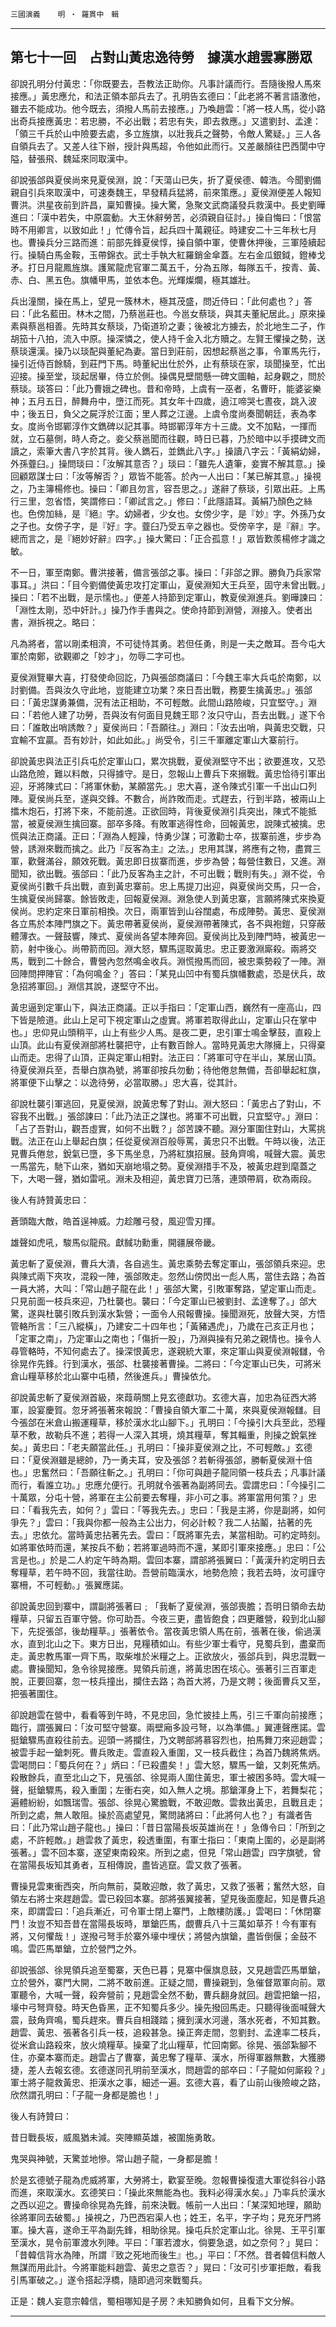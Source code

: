 

`三國演義`　　`明 ‧ 羅貫中　輯`

* * *

## 第七十一回　占對山黃忠逸待勞　據漢水趙雲寡勝眾

卻說孔明分付黃忠：「你既要去，吾教法正助你。凡事計議而行。吾隨後撥人馬來接應。」黃忠應允，和法正領本部兵去了。孔明告玄德曰：「此老將不著言語激他，雖去不能成功。他今既去，須撥人馬前去接應。」乃喚趙雲：「將一枝人馬，從小路出奇兵接應黃忠：若忠勝，不必出戰；若忠有失，即去救應。」又遣劉封、孟達：「領三千兵於山中險要去處，多立旌旗，以壯我兵之聲勢，令敵人驚疑。」三人各自領兵去了。又差人往下辦，授計與馬超，令他如此而行。又差嚴顏往巴西閬中守隘，替張飛、魏延來同取漢中。

卻說張郃與夏侯尚來見夏侯淵，說：「天蕩山已失，折了夏侯德、韓浩。今聞劉備親自引兵來取漢中，可速奏魏王，早發精兵猛將，前來策應。」夏侯淵便差人報知曹洪。洪星夜前到許昌，稟知曹操。操大驚，急聚文武商議發兵救漢中。長史劉曄進曰：「漢中若失，中原震動。大王休辭勞苦，必須親自征討。」操自悔曰：「恨當時不用卿言，以致如此！」忙傳令旨，起兵四十萬親征。時建安二十三年秋七月也。曹操兵分三路而進：前部先鋒夏侯惇，操自領中軍，使曹休押後，三軍陸續起行。操騎白馬金鞍，玉帶錦衣。武士手執大紅羅銷金傘蓋。左右金瓜銀鉞，鐙棒戈矛。打日月龍鳳旌旗。護駕龍虎官軍二萬五千，分為五隊，每隊五千，按青、黃、赤、白、黑五色。旗幡甲馬，並依本色。光輝燦爛，極其雄壯。

兵出潼關，操在馬上，望見一簇林木，極其茂盛，問近侍曰：「此何處也？」答曰：「此名藍田。林木之間，乃蔡邕莊也。今邕女蔡琰，與其夫董紀居此。」原來操素與蔡邕相善。先時其女蔡琰，乃衛道玠之妻；後被北方擄去，於北地生二子，作胡笳十八拍，流入中原。操深憐之，使人持千金入北方贖之。左賢王懼操之勢，送蔡琰還漢。操乃以琰配與董紀為妻。當日到莊前，因想起蔡邕之事，令軍馬先行，操引近侍百餘騎，到莊門下馬。時董紀出仕於外，止有蔡琰在家，琰聞操至，忙出迎接。操至堂，琰起居畢，侍立於側。操偶見壁間懸一碑文圖軸，起身觀之，問於蔡琰。琰答曰：「此乃曹娥之碑也。昔和帝時，上虞有一巫者，名曹旴，能婆娑樂神；五月五日，醉舞舟中，墮江而死。其女年十四歲，遶江啼哭七晝夜，跳入波中；後五日，負父之屍浮於江面；里人葬之江邊。上虞令度尚奏聞朝廷，表為孝女。度尚令邯鄲淳作文鐫碑以記其事。時邯鄲淳年方十三歲。文不加點，一揮而就，立石墓側，時人奇之。妾父蔡邕聞而往觀，時日已暮，乃於暗中以手摸碑文而讀之，索筆大書八字於其背。後人鐫石，並鐫此八字。」操讀八字云：「黃絹幼婦，外孫虀臼。」操問琰曰：「汝解其意否？」琰曰：「雖先人遺筆，妾實不解其意。」操回顧眾謀士曰：「汝等解否？」眾皆不能答。於內一人出曰：「某已解其意。」操視之，乃主簿楊修也。操曰：「卿且勿言，容吾思之。」遂辭了蔡琰，引眾出莊。上馬行三里，忽省悟，笑謂修曰：「卿試言之。」修曰：「此隱語耳。黃絹乃顏色之絲也。色傍加絲，是『絕』字。幼婦者，少女也。女傍少字，是『妙』字。外孫乃女之子也。女傍子字，是『好』字。虀臼乃受五辛之器也。受傍辛字，是『辭』字。總而言之，是『絕妙好辭』四字。」操大驚曰：「正合孤意！」眾皆歎羨楊修才識之敏。

不一日，軍至南鄭。曹洪接著，備言張郃之事。操曰：「非郃之罪。勝負乃兵家常事耳。」洪曰：「目今劉備使黃忠攻打定軍山，夏侯淵知大王兵至，固守未曾出戰。」操曰：「若不出戰，是示懦也。」便差人持節到定軍山，教夏侯淵進兵。劉曄諫曰：「淵性太剛，恐中奸計。」操乃作手書與之。使命持節到淵營，淵接入。使者出書，淵拆視之。略曰：

凡為將者，當以剛柔相濟，不可徒恃其勇。若但任勇，則是一夫之敵耳。吾今屯大軍於南鄭，欲觀卿之「妙才」，勿辱二字可也。

夏侯淵覽畢大喜，打發使命回訖，乃與張郃商議曰：「今魏王率大兵屯於南鄭，以討劉備。吾與汝久守此地，豈能建立功業？來日吾出戰，務要生擒黃忠。」張郃曰：「黃忠謀勇兼備，況有法正相助，不可輕敵。此間山路險峻，只宜堅守。」淵曰：「若他人建了功勞，吾與汝有何面目見魏王耶？汝只守山，吾去出戰。」遂下令曰：「誰敢出哨誘敵？」夏侯尚曰：「吾願往。」淵曰：「汝去出哨，與黃忠交戰，只宜輸不宜贏。吾有妙計，如此如此。」尚受令，引三千軍離定軍山大寨前行。

卻說黃忠與法正引兵屯於定軍山口，累次挑戰，夏侯淵堅守不出；欲要進攻，又恐山路危險，難以料敵，只得據守。是日，忽報山上曹兵下來搦戰。黃忠恰待引軍出迎，牙將陳式曰：「將軍休動，某願當先。」忠大喜，遂令陳式引軍一千出山口列陣。夏侯尚兵至，遂與交鋒。不數合，尚詐敗而走。式趕去，行到半路，被兩山上擂木炮石，打將下來，不能前進。正欲回時，背後夏侯淵引兵突出，陳式不能抵當，被夏侯淵生擒回寨。部卒多降。有敗軍逃得性命，回報黃忠，說陳式被擒。忠慌與法正商議。正曰：「淵為人輕躁，恃勇少謀；可激勸士卒，拔寨前進，步步為營，誘淵來戰而擒之。此乃『反客為主』之法。」忠用其謀，將應有之物，盡賞三軍，歡聲滿谷，願效死戰。黃忠即日拔寨而進，步步為營；每營住數日，又進。淵聞知，欲出戰。張郃曰：「此乃反客為主之計，不可出戰；戰則有失。」淵不從，令夏侯尚引數千兵出戰，直到黃忠寨前。忠上馬提刀出迎，與夏侯尚交馬，只一合，生擒夏侯尚歸寨。餘皆敗走，回報夏侯淵。淵急使人到黃忠寨，言願將陳式來換夏侯尚。忠約定來日軍前相換。次日，兩軍皆到山谷闊處，布成陣勢。黃忠、夏侯淵各立馬於本陣門旗之下。黃忠帶著夏侯尚，夏侯淵帶著陳式，各不與袍鎧，只穿蔽體薄衣。一聲鼓響，陳式、夏侯尚各望本陣奔回。夏侯尚比及到陣門時，被黃忠一箭，射中後心。尚帶箭而回。淵大怒，驟馬逕取黃忠。忠正要激淵廝殺。兩將交馬，戰到二十餘合，曹營內忽然鳴金收兵。淵慌撥馬而回，被忠乘勢殺了一陣。淵回陣問押陣官：「為何鳴金？」答曰：「某見山凹中有蜀兵旗幡數處，恐是伏兵，故急招將軍回。」淵信其說，遂堅守不出。

黃忠逼到定軍山下，與法正商議。正以手指曰：「定軍山西，巍然有一座高山，四下皆是險道。此山上足可下視定軍山之虛實。將軍若取得此山，定軍山只在掌中也。」忠仰見山頭稍平，山上有些少人馬。是夜二更，忠引軍士鳴金擊鼓，直殺上山頂。此山有夏侯淵部將杜襲把守，止有數百餘人。當時見黃忠大隊擁上，只得棄山而走。忠得了山頂，正與定軍山相對。法正曰：「將軍可守在半山，某居山頂。待夏侯淵兵至，吾舉白旗為號，將軍卻按兵勿動；待他倦怠無備，吾卻舉起紅旗，將軍便下山擊之：以逸待勞，必當取勝。」忠大喜，從其計。

卻說杜襲引軍逃回，見夏侯淵，說黃忠奪了對山。淵大怒曰：「黃忠占了對山，不容我不出戰。」張郃諫曰：「此乃法正之謀也。將軍不可出戰，只宜堅守。」淵曰：「占了吾對山，觀吾虛實，如何不出戰？」郃苦諫不聽。淵分軍圍住對山，大罵挑戰。法正在山上舉起白旗；任從夏侯淵百般辱罵，黃忠只不出戰。午時以後，法正見曹兵倦怠，銳氣已墮，多下馬坐息，乃將紅旗招展。鼓角齊鳴，喊聲大震。黃忠一馬當先，馳下山來，猶如天崩地塌之勢。夏侯淵措手不及，被黃忠趕到麾蓋之下，大喝一聲，猶如雷吼。淵未及相迎，黃忠寶刀已落，連頭帶肩，砍為兩段。

後人有詩贊黃忠曰：

蒼頭臨大敵，皓首逞神威。力趁雕弓發，風迎雪刃揮。

雄聲如虎吼，駿馬似龍飛。獻馘功勳重，開疆展帝畿。

黃忠斬了夏侯淵，曹兵大潰，各自逃生。黃忠乘勢去奪定軍山，張郃領兵來迎。忠與陳式兩下夾攻，混殺一陣，張郃敗走。忽然山傍閃出一彪人馬，當住去路；為首一員大將，大叫：「常山趙子龍在此！」張郃大驚，引敗軍奪路，望定軍山而走。只見前面一枝兵來迎，乃杜襲也。襲曰：「今定軍山已被劉封、孟達奪了。」郃大驚，遂與杜襲引敗兵到漢水紮營；一面令人飛報曹操。操聞淵死，放聲大哭，方悟管輅所言：「三八縱橫」，乃建安二十四年也；「黃豬遇虎」，乃歲在己亥正月也；「定軍之南」，乃定軍山之南也；「傷折一股」，乃淵與操有兄弟之親情也。操令人尋管輅時，不知何處去了。操深恨黃忠，遂親統大軍，來定軍山與夏侯淵報讎，令徐晃作先鋒。行到漢水，張郃、杜襲接著曹操。二將曰：「今定軍山已失，可將米倉山糧草移於北山寨中屯積，然後進兵。」曹操依允。

卻說黃忠斬了夏侯淵首級，來葭萌關上見玄德獻功。玄德大喜，加忠為征西大將軍，設宴慶賀。忽牙將張著來報說：「曹操自領大軍二十萬，來與夏侯淵報讎。目今張郃在米倉山搬運糧草，移於漢水北山腳下。」孔明曰：「今操引大兵至此，恐糧草不敷，故勒兵不進；若得一人深入其境，燒其糧草，奪其輜重，則操之銳氣挫矣。」黃忠曰：「老夫願當此任。」孔明曰：「操非夏侯淵之比，不可輕敵。」玄德曰：「夏侯淵雖是總帥，乃一勇夫耳，安及張郃？若斬得張郃，勝斬夏侯淵十倍也。」忠奮然曰：「吾願往斬之。」孔明曰：「你可與趙子龍同領一枝兵去；凡事計議而行，看誰立功。」忠應允便行。孔明就令張著為副將同去。雲謂忠曰：「今操引二十萬眾，分屯十營，將軍在主公前要去奪糧，非小可之事。將軍當用何策？」忠曰：「看我先去，如何？」雲曰：「等我先去。」忠曰：「我是主將，你是副將，如何爭先？」雲曰：「我與你都一般為主公出力，何必計較？我二人拈鬮，拈著的先去。」忠依允。當時黃忠拈著先去。雲曰：「既將軍先去，某當相助。可約定時刻。如將軍依時而還，某按兵不動；若將軍過時而不還，某即引軍來接應。」忠曰：「公言是也。」於是二人約定午時為期。雲回本寨，謂部將張翼曰：「黃漢升約定明日去奪糧草，若午時不回，我當往助。吾營前臨漢水，地勢危險；我若去時，汝可謹守寨柵，不可輕動。」張翼應諾。

卻說黃忠回到寨中，謂副將張著曰﹔「我斬了夏侯淵，張郃喪膽；吾明日領命去劫糧草，只留五百軍守營。你可助吾。今夜三更，盡皆飽食；四更離營，殺到北山腳下，先捉張郃，後劫糧草。」張著依令。當夜黃忠領人馬在前，張著在後，偷過漢水，直到北山之下。東方日出，見糧積如山。有些少軍士看守，見蜀兵到，盡棄而走。黃忠教馬軍一齊下馬，取柴堆於米糧之上。正欲放火，張郃兵到，與忠混戰一處。曹操聞知，急令徐晃接應。晃領兵前進，將黃忠困在垓心。張著引三百軍走脫，正要回寨，忽一枝兵撞出，攔住去路；為首大將，乃是文聘；後面曹兵又至，把張著圍住。

卻說趙雲在營中，看看等到午時，不見忠回，急忙披挂上馬，引三千軍向前接應；臨行，謂張翼曰：「汝可堅守營寨。兩壁廂多設弓弩，以為準備。」翼連聲應諾。雲挺鎗驟馬直殺往前去。迎頭一將攔住，乃文聘部將慕容烈也，拍馬舞刀來迎趙雲；被雲手起一鎗刺死。曹兵敗走。雲直殺入重圍，又一枝兵截住；為首乃魏將焦炳。雲喝問曰：「蜀兵何在？」炳曰：「已殺盡矣！」雲大怒，驟馬一鎗，又刺死焦炳。殺散餘兵，直至北山之下，見張郃、徐晃兩人圍住黃忠，軍士被困多時。雲大喊一聲，挺鎗驟馬，殺入重圍；左衝右突，如入無人之境。那鎗渾身上下，若舞梨花；遍體紛紛，如飄瑞雪。張郃、徐晃心驚膽戰，不敢迎敵。雲救出黃忠，且戰且走；所到之處，無人敢阻。操於高處望見，驚問諸將曰：「此將何人也？」有識者告曰：「此乃常山趙子龍也。」操曰：「昔日當陽長坂英雄尚在！」急傳令曰：「所到之處，不許輕敵。」趙雲救了黃忠，殺透重圍，有軍士指曰：「東南上圍的，必是副將張著。」雲不回本寨，遂望東南殺來。所到之處，但見「常山趙雲」四字旗號，曾在當陽長坂知其勇者，互相傳說，盡皆逃竄。雲又救了張著。

曹操見雲東衝西突，所向無前，莫敢迎敵，救了黃忠，又救了張著；奮然大怒，自領左右將士來趕趙雲。雲已殺回本寨。部將張翼接著，望見後面塵起，知是曹兵追來，即謂雲曰：「追兵漸近，可令軍士閉上寨門，上敵樓防護。」雲喝曰：「休閉寨門！汝豈不知吾昔在當陽長坂時，單鎗匹馬，覷曹兵八十三萬如草芥！今有軍有將，又何懼哉！」遂撥弓弩手於寨外壕中埋伏；將營內旗鎗，盡皆倒偃；金鼓不鳴。雲匹馬單鎗，立於營門之外。

卻說張郃、徐晃領兵追至蜀寨，天色已暮；見寨中偃旗息鼓，又見趙雲匹馬單鎗，立於營外，寨門大開，二將不敢前進。正疑之間，曹操親到，急催督眾軍向前。眾軍聽令，大喊一聲，殺奔營前；見趙雲全然不動，曹兵翻身就回。趙雲把鎗一招，壕中弓弩齊發。時天色昏黑，正不知蜀兵多少。操先撥回馬走。只聽得後面喊聲大震，鼓角齊鳴，蜀兵趕來。曹兵自相踐踏；擁到漢水河邊，落水死者，不知其數。趙雲、黃忠、張著各引兵一枝，追殺甚急。操正奔走間，忽劉封、孟達率二枝兵，從米倉山路殺來，放火燒糧草。操棄了北山糧草，忙回南鄭。徐晃、張郃紮腳不住，亦棄本寨而走。趙雲占了曹寨，黃忠奪了糧草、漢水，所得軍器無數，大獲勝捷，差人去報玄德。玄德遂同孔明前至漢水，問趙雲的部卒曰：「子龍如何廝殺？」軍士將子龍救黃忠、拒漢水之事，細述一遍。玄德大喜，看了山前山後險峻之路，欣然謂孔明曰：「子龍一身都是膽也！」

後人有詩贊曰：

昔日戰長坂，威風猶未減。突陣顯英雄，被圍施勇敢。

鬼哭與神號，天驚並地慘。常山趙子龍，一身都是膽！

於是玄德號子龍為虎威將軍，大勞將士，歡宴至晚。忽報曹操復遣大軍從斜谷小路而進，來取漢水。玄德笑曰：「操此來無能為也。我料必得漢水矣。」乃率兵於漢水之西以迎之。曹操命徐晃為先鋒，前來決戰。帳前一人出曰：「某深知地理，願助徐將軍同去破蜀。」操視之，乃巴西宕渠人也；姓王，名平，字子均；見充牙門將軍。操大喜，遂命王平為副先鋒，相助徐晃。操屯兵於定軍山北。徐晃、王平引軍至漢水，晃令前軍渡水列陣。平曰：「軍若渡水，倘要急退，如之奈何？」晃曰：「昔韓信背水為陣，所謂『致之死地而後生』也。」平曰：「不然。昔者韓信料敵人無謀而用此計。今將軍能料趙雲、黃忠之意否？」晃曰：「汝可引步軍拒敵，看我引馬軍破之。」遂令搭起浮橋，隨即過河來戰蜀兵。

正是：魏人妄意宗韓信，蜀相哪知是子房？未知勝負如何，且看下文分解。

* * *

